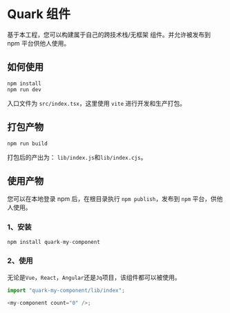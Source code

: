 # Quark 组件

基于本工程，您可以构建属于自己的跨技术栈/无框架 组件。并允许被发布到 npm 平台供他人使用。

## 如何使用

```
npm install
npm run dev
```

入口文件为 `src/index.tsx`，这里使用 `vite` 进行开发和生产打包。

## 打包产物

```
npm run build
```

打包后的产出为： `lib/index.js`和`lib/index.cjs`。

## 使用产物

您可以在本地登录 npm 后，在根目录执行 `npm publish`，发布到 `npm` 平台，供他人使用。


### 1、安装

```javascript
npm install quark-my-component
```

### 2、使用

无论是`Vue`，`React`，`Angular`还是`Jq`项目，该组件都可以被使用。

```js
import "quark-my-component/lib/index";

<my-component count="0" />;
```
